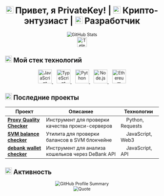 <div align="center">
  <h1>
    <img src="https://cdn-icons-png.flaticon.com/128/7213/7213441.png" width="24"> Привет, я PrivateKey! | 
    <img src="https://cdn-icons-png.flaticon.com/128/6001/6001527.png" width="24"> Крипто-энтузиаст | 
    <img src="https://cdn-icons-png.flaticon.com/128/2721/2721304.png" width="24"> Разработчик
  </h1>
</div>

<div align="center">
  <img src="https://github-readme-stats.vercel.app/api?username=privatekey7&show_icons=true&theme=radical&hide_border=true&bg_color=0D1117&title_color=F0047F&icon_color=F0047F&text_color=FFFFFF" alt="GitHub Stats" />
</div>

<div align="center">
  <a href="https://t.me/privatekey7">
    <img src="https://cdn-icons-png.flaticon.com/128/3670/3670070.png" width="32" height="32" alt="Telegram"/>
  </a>
</div>

## <img src="https://cdn-icons-png.flaticon.com/128/2721/2721287.png" width="22"> Мой стек технологий

<div align="center">
  <a href="https://developer.mozilla.org/en-US/docs/Web/JavaScript">
    <img src="https://cdn-icons-png.flaticon.com/128/5968/5968292.png" alt="JavaScript" width="45" height="45" />
  </a>&nbsp;&nbsp;
  <a href="https://www.typescriptlang.org/">
    <img src="https://cdn-icons-png.flaticon.com/128/5968/5968381.png" alt="TypeScript" width="45" height="45" />
  </a>&nbsp;&nbsp;
  <a href="https://www.python.org/">
    <img src="https://cdn-icons-png.flaticon.com/128/5968/5968350.png" alt="Python" width="45" height="45" />
  </a>&nbsp;&nbsp;
  <a href="https://nodejs.org/">
    <img src="https://cdn-icons-png.flaticon.com/128/5968/5968322.png" alt="Node.js" width="45" height="45" />
  </a>&nbsp;&nbsp;
  <a href="https://ethereum.org/">
    <img src="https://cdn-icons-png.flaticon.com/128/7016/7016523.png" alt="Ethereum" width="45" height="45" />
  </a>
</div>

## <img src="https://cdn-icons-png.flaticon.com/128/2621/2621303.png" width="22"> Последние проекты 

<div align="center">

| Проект | Описание | Технологии |
| ------ | -------- | ---------- |
| [**Proxy Quality Checker**](https://github.com/privatekey7/Proxy-Quality-Checker) | Инструмент для проверки качества прокси-серверов | <img src="https://cdn-icons-png.flaticon.com/128/5968/5968350.png" width="14"/> Python, Requests |
| [**SVM balance checker**](https://github.com/privatekey7/SVM_balance_checker) | Утилита для проверки балансов в SVM блокчейне | <img src="https://cdn-icons-png.flaticon.com/128/5968/5968292.png" width="14"/> JavaScript, Web3 |
| [**debank wallet checker**](https://github.com/privatekey7/debank-wallet-checker) | Инструмент для анализа кошельков через DeBank API | <img src="https://cdn-icons-png.flaticon.com/128/5968/5968292.png" width="14"/> JavaScript, API |

</div>

## <img src="https://cdn-icons-png.flaticon.com/128/2593/2593683.png" width="22"> Активность

<div align="center">
  <img src="https://github-profile-summary-cards.vercel.app/api/cards/profile-details?username=privatekey7&theme=radical" alt="GitHub Profile Summary" />
</div>

<div align="center">
  <img src="https://quotes-github-readme.vercel.app/api?type=horizontal&theme=radical&quote=Не%20доверяй%20—%20проверяй.%20Блокчейн%20меняет%20мир%20к%20лучшему!" alt="Quote" />
</div>